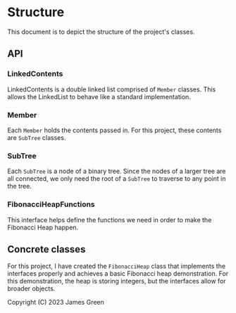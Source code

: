 # Structure
This document is to depict the structure of the project's classes.

## API

### LinkedContents
LinkedContents is a double linked list comprised of `Member` classes. This allows the LinkedList to behave like a standard 
implementation.

### Member
Each `Member` holds the contents passed in. For this project, these contents are `SubTree` classes. 

### SubTree
Each `SubTree` is a node of a binary tree. Since the nodes of a larger tree are all connected, we only need the root of 
a `SubTree` to traverse to any point in the tree. 

### FibonacciHeapFunctions
This interface helps define the functions we need in order to make the Fibonacci Heap happen.

## Concrete classes
For this project, I have created the `FibonacciHeap` class that implements the interfaces properly and achieves a basic
Fibonacci heap demonstration. For this demonstration, the heap is storing integers, but the interfaces allow for broader 
objects.

Copyright (C) 2023 James Green